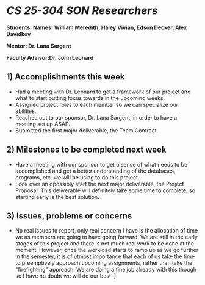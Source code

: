 # *CS 25-304 SON Researchers*

**Students' Names: William Meredith, Haley Vivian, Edson Decker, Alex Davidkov**

**Mentor: Dr. Lana Sargent**

**Faculty Advisor:Dr. John Leonard**

## 1) Accomplishments this week ##
   - Had a meeting with Dr. Leonard to get a framework of our project and what to start putting focus towards in the upcoming weeks.
   - Assigned project roles to each member so we can specialize our abilities.
   - Reached out to our sponsor, Dr. Lana Sargent, in order to have a meeting set up ASAP.
   - Submitted the first major deliverable, the Team Contract.

## 2) Milestones to be completed next week ##
   - Have a meeting with our sponsor to get a sense of what needs to be accomplished and get a better understanding of the databases, programs, etc. we will be using to do this project.
   - Look over an dpossibly start the next major deliverable, the Project Proposal. This deliverable will definitely take some time to complete, so starting early is the best solution.

## 3) Issues, problems or concerns ##
   - No real issues to report, only real concern I have is the allocation of time we as members are going to have going forward. We are still in the early stages of this project and there is not much real work to be done at the moment. However, once the workload starts to ramp up as we go further in the semester, it is of utmost importance that each of us take the time to preemptively approach upcoming assignments, rather than take the "firefighting" approach. We are doing a fine job already with this though so I have no doubt we will do our best :]
   


